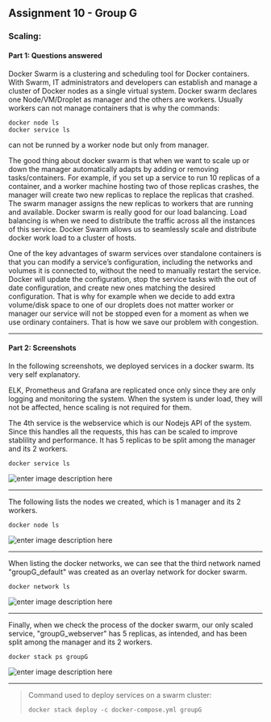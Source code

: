 Assignment 10 - Group G
-------------

### **Scaling:**
#### **Part 1: Questions answered**

Docker Swarm is a clustering and scheduling tool for Docker containers. With Swarm, IT administrators and developers can establish and manage a cluster of Docker nodes as a single virtual system.  Docker swarm declares one Node/VM/Droplet as manager and the others are workers. Usually workers can not manage containers that is why the commands:

    docker node ls 
    docker service ls 

can not  be runned by a worker node but only from manager.

The good thing about docker swarm is that when we want to scale up or down the manager automatically adapts by adding or removing tasks/containers. For example, if you set up a service to run 10 replicas of a container, and a worker machine hosting two of those replicas crashes, the manager will create two new replicas to replace the replicas that crashed. The swarm manager assigns the new replicas to workers that are running and available.  Docker swarm is really good for our load balancing. Load balancing is when we need to distribute the traffic across all the instances of this service. Docker Swarm allows us to seamlessly scale and distribute docker work load to a cluster of hosts. 

One of the key advantages of swarm services over standalone containers is that you can modify a service’s configuration, including the networks and volumes it is connected to, without the need to manually restart the service. Docker will update the configuration, stop the service tasks with the out of date configuration, and create new ones matching the desired configuration. That is why for example when we decide to add extra volume/disk space to one of our droplets does not matter worker or manager our service will not be stopped even for a moment as when we use ordinary containers. That is how we save our problem with congestion.  


----------


#### **Part 2: Screenshots**

In the following screenshots, we deployed services in a docker swarm. Its very self explanatory.

ELK, Prometheus and Grafana are replicated once only since they are only logging and monitoring the system. When the system is under load, they will not be affected, hence scaling is not required for them. 

The 4th service is the webservice which is our Nodejs API of the system. Since this handles all the requests, this has can be scaled to improve stablility and performance. It has 5 replicas to be split among the manager and its 2 workers.

    docker service ls

![enter image description here](https://lh3.googleusercontent.com/A6bjoZygyA_RJS9E28-M3zZUmz1mOJ6F7uA1swkG41Ju53Cu6d5uc0BSdpLlHZhvQNxmISdh2kD2Qw=s0 "docker service ls.png")


----------


The following lists the nodes we created, which is 1 manager and its 2 workers.

    docker node ls

![enter image description here](https://lh3.googleusercontent.com/Qp45TuwTv5zgY9GmsQT7XC63lrYOHCLpqLrZr-aO4BQosIyMKD9H69wDN53rebMaplrtdn0RLPboAw=s0 "docker node ls.png")


----------


When listing the docker networks, we can see that the third network named "groupG_default" was created as an overlay network for docker swarm.

    docker network ls

![enter image description here](https://lh3.googleusercontent.com/Jgin0BBhxEpvvz2ja1rG9k8WY6BNg2olJEwRUiwbxqP9KigmqDIXsqxSOPlkkuxF2NHTy5ipRsg0gQ=s0 "docker overlay network.png")


----------


Finally, when we check the process of the docker swarm, our only scaled service, "groupG_webserver" has 5 replicas, as intended, and has been split among the manager and its 2 workers.

    docker stack ps groupG

![enter image description here](https://lh3.googleusercontent.com/9_H6pVeKQeZLvaBKsR3JaAFoEFXpYoR7TS_HhGqM2VxAgzQipk_fk-6eV3gmY3PTJHpYmJNmnLzi1Q=s0 "docker stack ps.png")


----------


> Command used to deploy services on a swarm cluster:
> 
> `docker stack deploy -c docker-compose.yml groupG`